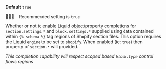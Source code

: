 **Default** `true`

💁🏽‍♀️ &nbsp;&nbsp; Recommended setting is `true`

Whether or not to enable Liquid object/property completions for `section.settings.*` and `block.settings.*` supplied using data contained within `{% schema %}` tag regions of Shopify section files. This option requires the Liquid `engine` to be set to `shopify`. When enabled (ie: `true`) then property  of `section.*` will provided.

_This completion capability will respect scoped based `block.type` control flows regions_
